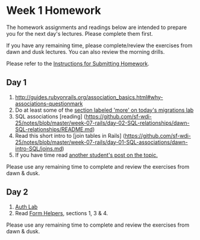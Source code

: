 # Week 1 Homework

The homework assignments and readings below are intended to prepare you for the next day's lectures. Please complete them first.

If you have any remaining time, please complete/review the exercises from dawn and dusk lectures. You can also review the morning drills.

Please refer to the [Instructions for Submitting Homework](/how-tos/homework-submission.md).


## Day 1

1. http://guides.rubyonrails.org/association_basics.html#why-associations-questionmark
1. Do at least some of the [section labeled 'more' on today's migrations lab](https://github.com/sf-wdi-25/breweries_models_and_migrations#more)
2. SQL associations [reading] (https://github.com/sf-wdi-25/notes/blob/master/week-07-rails/day-02-SQL-relationships/dawn-SQL-relationships/README.md)
2. Read this short intro to [join tables in Rails] (https://github.com/sf-wdi-25/notes/blob/master/week-07-rails/day-01-SQL-associations/dawn-intro-SQL/joins.md)
1. If you have time read [another student's post on the topic.](https://chryus.wordpress.com/2014/02/17/associations-in-rails/)


Please use any remaining time to complete and review the exercises from dawn & dusk.

## Day 2

1. [Auth Lab](/week-07-rails/day-03-auth/dawn-auth)
2. Read [Form Helpers](http://guides.rubyonrails.org/form_helpers.html), sections 1, 3 & 4.

Please use any remaining time to complete and review the exercises from dawn & dusk.

<!--
## Day 3

1. Reading
2. Bonus/Stretch

Please use any remaining time to complete and review the exercises from dawn & dusk.

## Day 4

1. Reading
2. Bonus/Stretch

Please use any remaining time to complete and review the exercises from dawn & dusk.

## Day 5 - Weekend Homework

1. Reading
2. Weekend Lab

Please use any remaining time to review exercises/drills from the week! And don't forget to sleep!
-->

